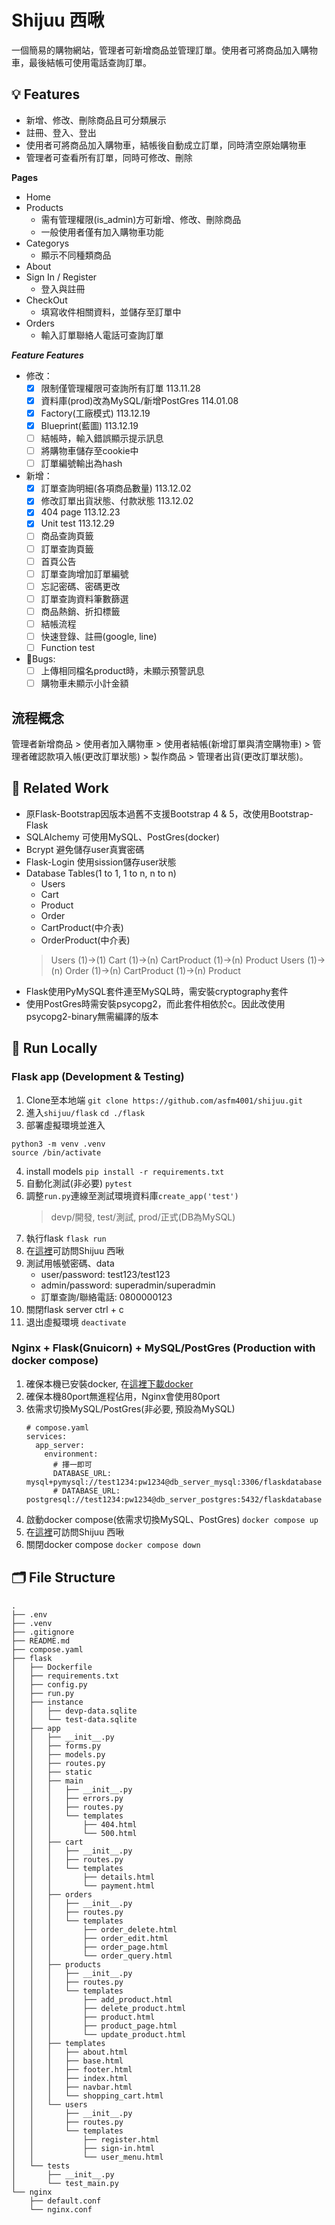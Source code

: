 # Shijuu 西啾 
一個簡易的購物網站，管理者可新增商品並管理訂單。使用者可將商品加入購物車，最後結帳可使用電話查詢訂單。

## 💡 Features 
* 新增、修改、刪除商品且可分類展示
* 註冊、登入、登出
* 使用者可將商品加入購物車，結帳後自動成立訂單，同時清空原始購物車
* 管理者可查看所有訂單，同時可修改、刪除

**Pages**
* Home
* Products
  * 需有管理權限(is_admin)方可新增、修改、刪除商品
  * 一般使用者僅有加入購物車功能
* Categorys
  * 顯示不同種類商品
* About
* Sign In / Register
  * 登入與註冊
* CheckOut
  * 填寫收件相關資料，並儲存至訂單中
* Orders
  * 輸入訂單聯絡人電話可查詢訂單

 ***Feature Features***
  - 修改：
    - [x] 限制僅管理權限可查詢所有訂單 113.11.28
    - [x] 資料庫(prod)改為MySQL/新增PostGres 114.01.08
    - [x] Factory(工廠模式) 113.12.19
    - [x] Blueprint(藍圖) 113.12.19
    - [ ] 結帳時，輸入錯誤顯示提示訊息
    - [ ] 將購物車儲存至cookie中
    - [ ] 訂單編號輸出為hash
  - 新增：
    - [x] 訂單查詢明細(各項商品數量) 113.12.02
    - [x] 修改訂單出貨狀態、付款狀態 113.12.02
    - [x] 404 page 113.12.23
    - [x] Unit test 113.12.29
    - [ ] 商品查詢頁籤
    - [ ] 訂單查詢頁籤
    - [ ] 首頁公告
    - [ ] 訂單查詢增加訂單編號
    - [ ] 忘記密碼、密碼更改
    - [ ] 訂單查詢資料筆數篩選
    - [ ] 商品熱銷、折扣標籤
    - [ ] 結帳流程
    - [ ] 快速登錄、註冊(google, line)
    - [ ] Function test
  - 🐞Bugs:
    - [ ] 上傳相同檔名product時，未顯示預警訊息
    - [ ] 購物車未顯示小計金額

## 流程概念 
管理者新增商品 > 使用者加入購物車 > 使用者結帳(新增訂單與清空購物車) > 管理者確認款項入帳(更改訂單狀態) > 製作商品 > 管理者出貨(更改訂單狀態)。

## 🔧 Related Work 
* 原Flask-Bootstrap因版本過舊不支援Bootstrap 4 & 5，改使用Bootstrap-Flask
* SQLAlchemy 可使用MySQL、PostGres(docker)
* Bcrypt 避免儲存user真實密碼
* Flask-Login 使用sission儲存user狀態
* Database Tables(1 to 1, 1 to n, n to n)
  * Users
  * Cart
  * Product
  * Order
  * CartProduct(中介表)
  * OrderProduct(中介表)
  > Users (1)->(1) Cart (1)->(n) CartProduct (1)->(n) Product
  > Users (1)->(n) Order (1)->(n) CartProduct (1)->(n) Product
* Flask使用PyMySQL套件連至MySQL時，需安裝cryptography套件
* 使用PostGres時需安裝psycopg2，而此套件相依於c。因此改使用psycopg2-binary無需編譯的版本

## 🚀 Run Locally
### Flask app (Development & Testing)
1. Clone至本地端
  ``` git clone https://github.com/asfm4001/shijuu.git ```
2. 進入`shijuu/flask`
   ``` cd ./flask ```
3. 部署虛擬環境並進入
  ``` 
  python3 -m venv .venv
  source /bin/activate
  ```
4. install models
  ``` pip install -r requirements.txt ```
5. 自動化測試(非必要)
  ``` pytest ```
6. 調整```run.py```連線至測試環境資料庫```create_app('test')```
    > devp/開發, test/測試, prod/正式(DB為MySQL)
7. 執行flask
  ``` flask run ```
8. 在[這裡](http://localhost:5000/)可訪問Shijuu 西啾
9. 測試用帳號密碼、data
   * user/password: test123/test123
   * admin/password: superadmin/superadmin
   * 訂單查詢/聯絡電話: 0800000123
10. 關閉flask server
  <kdb>ctrl</kdb> + <kdb>c</kdb>
11.  退出虛擬環境
  ``` deactivate ```

### Nginx + Flask(Gnuicorn) + MySQL/PostGres (Production with docker compose)
1. 確保本機已安裝docker, 在[這裡下載docker](https://docs.docker.com/get-started/get-docker/)
2. 確保本機80port無進程佔用，Nginx會使用80port
3. 依需求切換MySQL/PostGres(非必要, 預設為MySQL)
    ```docker
    # compose.yaml
    services:
      app_server:
        environment:
          # 擇一即可
          DATABASE_URL: mysql+pymysql://test1234:pw1234@db_server_mysql:3306/flaskdatabase
          # DATABASE_URL: postgresql://test1234:pw1234@db_server_postgres:5432/flaskdatabase
    ```
1. 啟動docker compose(依需求切換MySQL、PostGres)
   ``` docker compose up ```
2. 在[這裡](http://localhost)可訪問Shijuu 西啾
3. 關閉docker compose
   ``` docker compose down ```

## 🗂️ File Structure 
```
.
├── .env
├── .venv
├── .gitignore
├── README.md
├── compose.yaml
├── flask
│   ├── Dockerfile
│   ├── requirements.txt
│   ├── config.py
│   ├── run.py
│   ├── instance
│   │   ├── devp-data.sqlite
│   │   └── test-data.sqlite
│   ├── app
│   │   ├── __init__.py
│   │   ├── forms.py
│   │   ├── models.py
│   │   ├── routes.py
│   │   ├── static
│   │   ├── main
│   │   │   ├── __init__.py
│   │   │   ├── errors.py
│   │   │   ├── routes.py
│   │   │   └── templates
│   │   │       ├── 404.html
│   │   │       └── 500.html
│   │   ├── cart
│   │   │   ├── __init__.py
│   │   │   ├── routes.py
│   │   │   └── templates
│   │   │       ├── details.html
│   │   │       └── payment.html
│   │   ├── orders
│   │   │   ├── __init__.py
│   │   │   ├── routes.py
│   │   │   └── templates
│   │   │       ├── order_delete.html
│   │   │       ├── order_edit.html
│   │   │       ├── order_page.html
│   │   │       └── order_query.html
│   │   ├── products
│   │   │   ├── __init__.py
│   │   │   ├── routes.py
│   │   │   └── templates
│   │   │       ├── add_product.html
│   │   │       ├── delete_product.html
│   │   │       ├── product.html
│   │   │       ├── product_page.html
│   │   │       └── update_product.html
│   │   ├── templates
│   │   │   ├── about.html
│   │   │   ├── base.html
│   │   │   ├── footer.html
│   │   │   ├── index.html
│   │   │   ├── navbar.html
│   │   │   └── shopping_cart.html
│   │   └── users
│   │       ├── __init__.py
│   │       ├── routes.py
│   │       └── templates
│   │           ├── register.html
│   │           ├── sign-in.html
│   │           └── user_menu.html
│   └── tests
│       ├── __init__.py
│       └── test_main.py
└── nginx
    ├── default.conf
    └── nginx.conf
```